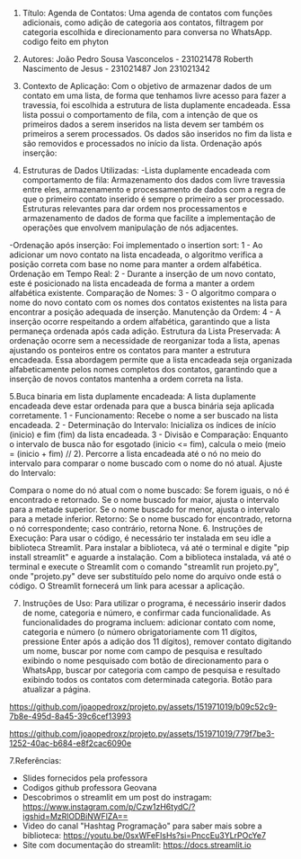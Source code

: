 1. Título:
  Agenda de Contatos:
  Uma agenda de contatos com funções adicionais, como adição de categoria aos contatos, filtragem por categoria escolhida e direcionamento para conversa no WhatsApp. codigo feito em phyton

2. Autores:
  João Pedro Sousa Vasconcelos - 231021478
  Roberth Nascimento de Jesus - 231021487
  Jon 231021342
  
3. Contexto de Aplicação:
  Com o objetivo de armazenar dados de um contato em uma lista, de forma que tenhamos livre acesso para fazer a travessia, foi escolhida a estrutura de lista duplamente encadeada. Essa lista possui o comportamento de fila, com a intenção de que os primeiros dados a serem inseridos na lista devem ser também os primeiros a serem processados. Os dados são inseridos no fim da lista e são removidos e processados no início da lista.
Ordenação após inserção:

4. Estruturas de Dados Utilizadas:
  -Lista duplamente encadeada com comportamento de fila:
  Armazenamento dos dados com livre travessia entre eles, armazenamento e processamento de dados com a regra de que o primeiro contato inserido é sempre o primeiro a ser processado. Estruturas relevantes para dar ordem nos processamentos e armazenamento de dados de forma que facilite a implementação de operações que envolvem manipulação de nós adjacentes.

 -Ordenação após inserção:
   Foi implementado o insertion sort:
   1 - Ao adicionar um novo contato na lista encadeada, o algoritmo verifica a posição correta com base no nome para manter a ordem alfabética.
Ordenação em Tempo Real:
  2 - Durante a inserção de um novo contato, este é posicionado na lista encadeada de forma a manter a ordem alfabética existente.
Comparação de Nomes:
  3 - O algoritmo compara o nome do novo contato com os nomes dos contatos existentes na lista para encontrar a posição adequada de inserção.
Manutenção da Ordem:
  4 - A inserção ocorre respeitando a ordem alfabética, garantindo que a lista permaneça ordenada após cada adição.
Estrutura da Lista Preservada:
A ordenação ocorre sem a necessidade de reorganizar toda a lista, apenas ajustando os ponteiros entre os contatos para manter a estrutura encadeada.
  Essa abordagem permite que a lista encadeada seja organizada alfabeticamente pelos nomes completos dos contatos, garantindo que a inserção de novos contatos mantenha a ordem correta na lista.

5.Buca  binaria em lista duplamente encadeada:
    A lista duplamente encadeada deve estar ordenada para que a busca binária seja aplicada corretamente.
  1 - Funcionamento:
    Recebe o nome a ser buscado na lista encadeada.
  2 - Determinação do Intervalo:
    Inicializa os índices de início (inicio) e fim (fim) da lista encadeada.
  3 - Divisão e Comparação:
    Enquanto o intervalo de busca não for esgotado (inicio <= fim), calcula o meio (meio = (inicio + fim) // 2).
    Percorre a lista encadeada até o nó no meio do intervalo para comparar o nome buscado com o nome do nó atual.
    Ajuste do Intervalo:

  Compara o nome do nó atual com o nome buscado:
  Se forem iguais, o nó é encontrado e retornado.
  Se o nome buscado for maior, ajusta o intervalo para a metade superior.
  Se o nome buscado for menor, ajusta o intervalo para a metade inferior.
  Retorno:
  Se o nome buscado for encontrado, retorna o nó correspondente; caso contrário, retorna None.
6.  Instruções de Execução:
Para usar o código, é necessário ter instalada em seu idle a biblioteca Streamlit.
Para instalar a biblioteca, vá até o terminal e digite "pip install streamlit" e aguarde a instalação. Com a biblioteca instalada, vá até o terminal e execute o Streamlit com o comando "streamlit run projeto.py", onde "projeto.py" deve ser substituído pelo nome do arquivo onde está o código. O Streamlit fornecerá um link para acessar a aplicação.

7. Instruções de Uso:
Para utilizar o programa, é necessário inserir dados de nome, categoria e número, e confirmar cada funcionalidade.
As funcionalidades do programa incluem: adicionar contato com nome, categoria e número (o número obrigatoriamente com 11 dígitos, pressione Enter após a adição dos 11 dígitos), remover contato digitando um nome, buscar por nome com campo de pesquisa e resultado exibindo o nome pesquisado com botão de direcionamento para o WhatsApp, buscar por categoria com campo de pesquisa e resultado exibindo todos os contatos com determinada categoria. Botão para atualizar a página.

https://github.com/joaopedroxz/projeto.py/assets/151971019/b09c52c9-7b8e-495d-8a45-39c6cef13993


https://github.com/joaopedroxz/projeto.py/assets/151971019/779f7be3-1252-40ac-b684-e8f2cac6090e




7.Referências:
  - Slides fornecidos pela professora
  - Codigos github professora Geovana
  - Descobrimos o streamlit em um post do instragam: https://www.instagram.com/p/Czw1zH6tydC/?igshid=MzRlODBiNWFlZA==
  - Video do canal "Hashtag Programação" para saber mais sobre a biblioteca: https://youtu.be/0sxWFeFlsHs?si=PnccEu3YLrPOcYe7
  - Site com documentação do streamlit: https://docs.streamlit.io
